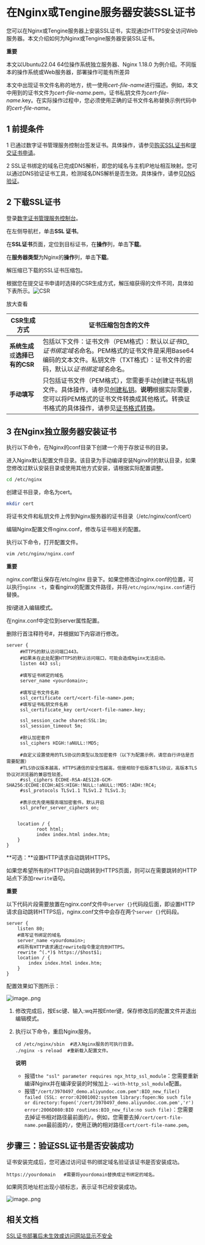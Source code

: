 # 在Nginx或Tengine服务器安装SSL证书

您可以在Nginx或Tengine服务器上安装SSL证书，实现通过HTTPS安全访问Web服务器。本文介绍如何为Nginx或Tengine服务器安装SSL证书。

**重要**

本文以Ubuntu22.04 64位操作系统独立服务器、Nginx 1.18.0 为例介绍。不同版本的操作系统或Web服务器，部署操作可能有所差异

本文中出现证书文件名称的地方，统一使用*cert-file-name*进行描述。例如，本文中用到的证书文件为*cert-file-name*.pem，证书私钥文件为*cert-file-name*.key。在实际操作过程中，您必须使用正确的证书文件名称替换示例代码中的*cert-file-name*。



## 1 前提条件

1 已通过数字证书管理服务控制台签发证书。具体操作，请参见[购买SSL证书](https://help.aliyun.com/document_detail/28542.html#task-q3j-zfp-ydb)和[提交证书申请](https://help.aliyun.com/document_detail/98574.html#concept-wxz-3xn-yfb)。

2 SSL证书绑定的域名已完成DNS解析，即您的域名与主机IP地址相互映射。您可以通过DNS验证证书工具，检测域名DNS解析是否生效。具体操作，请参见[DNS验证](https://help.aliyun.com/document_detail/469153.html#section-fyr-11v-9r7)。



## 2 下载SSL证书

登录[数字证书管理服务控制台](https://yundunnext.console.aliyun.com/?p=cas)。

在左侧导航栏，单击**SSL 证书**。

在**SSL证书**页面，定位到目标证书，在**操作**列，单击**下载**。

在**服务器类型**为Nginx的**操作**列，单击**下载**。



解压缩已下载的SSL证书压缩包。

根据您在提交证书申请时选择的CSR生成方式，解压缩获得的文件不同，具体如下表所示。![CSR](assets/001/p677479.png)

放大查看

| **CSR生成方式**                 | **证书压缩包包含的文件**                                     |
| ------------------------------- | ------------------------------------------------------------ |
| **系统生成**或**选择已有的CSR** | 包括以下文件：证书文件（PEM格式）：默认以*证书ID_证书绑定域名*命名。PEM格式的证书文件是采用Base64编码的文本文件。私钥文件（TXT格式）：证书文件的密码，默认以*证书绑定域名*命名。 |
| **手动填写**                    | 只包括证书文件（PEM格式），您需要手动创建证书私钥文件。具体操作，请参见[创建私钥](https://help.aliyun.com/document_detail/42216.html#section-shs-zcv-ydb)。**说明**根据实际需要，您可以将PEM格式的证书文件转换成其他格式。转换证书格式的具体操作，请参见[证书格式转换](https://help.aliyun.com/document_detail/469153.html#section-7pl-isf-owk)。 |



## 3 在Nginx独立服务器安装证书

执行以下命令，在Nginx的conf目录下创建一个用于存放证书的目录。

进入Nginx默认配置文件目录。该目录为手动编译安装Nginx时的默认目录，如果您修改过默认安装目录或使用其他方式安装，请根据实际配置调整。

```bash
cd /etc/nginx
```

创建证书目录，命名为cert。

```bash
mkdir cert
```

将证书文件和私钥文件上传到Nginx服务器的证书目录（/etc/nginx/conf/cert）

编辑Nginx配置文件nginx.conf，修改与证书相关的配置。

执行以下命令，打开配置文件。

```bash
vim /etc/nginx/nginx.conf
```



**重要**

nginx.conf默认保存在/etc/nginx 目录下。如果您修改过nginx.conf的位置，可以执行`nginx -t`，查看nginx的配置文件路径，并将`/etc/nginx/nginx.conf`进行替换。

按i键进入编辑模式。

在nginx.conf中定位到server属性配置。

删除行首注释符号#，并根据如下内容进行修改。

```
server {
     #HTTPS的默认访问端口443。
     #如果未在此处配置HTTPS的默认访问端口，可能会造成Nginx无法启动。
     listen 443 ssl;
     
     #填写证书绑定的域名
     server_name <yourdomain>;
 
     #填写证书文件名称
     ssl_certificate cert/<cert-file-name>.pem;
     #填写证书私钥文件名称
     ssl_certificate_key cert/<cert-file-name>.key;
 
     ssl_session_cache shared:SSL:1m;
     ssl_session_timeout 5m;
 
     #默认加密套件
     ssl_ciphers HIGH:!aNULL:!MD5;
	 
     #自定义设置使用的TLS协议的类型以及加密套件（以下为配置示例，请您自行评估是否需要配置）
     #TLS协议版本越高，HTTPS通信的安全性越高，但是相较于低版本TLS协议，高版本TLS协议对浏览器的兼容性较差。
     #ssl_ciphers ECDHE-RSA-AES128-GCM-SHA256:ECDHE:ECDH:AES:HIGH:!NULL:!aNULL:!MD5:!ADH:!RC4;
     #ssl_protocols TLSv1.1 TLSv1.2 TLSv1.3;

     #表示优先使用服务端加密套件。默认开启
     ssl_prefer_server_ciphers on;
 
 
    location / {
           root html;
           index index.html index.htm;
    }
}
```

**可选：**设置HTTP请求自动跳转HTTPS。

如果您希望所有的HTTP访问自动跳转到HTTPS页面，则可以在需要跳转的HTTP站点下添加`rewrite`语句。

**重要**

以下代码片段需要放置在nginx.conf文件中`server {}`代码段后面，即设置HTTP请求自动跳转HTTPS后，nginx.conf文件中会存在两个`server {}`代码段。



```
server {
    listen 80;
    #填写证书绑定的域名
    server_name <yourdomain>;
    #将所有HTTP请求通过rewrite指令重定向到HTTPS。
    rewrite ^(.*)$ https://$host$1;
    location / {
        index index.html index.htm;
    }
}
```

配置效果如下图所示：

![image..png](assets/001/p677635.png)

1. 修改完成后，按Esc键、输入:wq并按Enter键，保存修改后的配置文件并退出编辑模式。

1. 执行以下命令，重启Nginx服务。

   

   ```
   cd /etc/nginx/sbin  #进入Nginx服务的可执行目录。
   ./nginx -s reload  #重新载入配置文件。
   ```

   **说明**

   - 报错`the "ssl" parameter requires ngx_http_ssl_module`：您需要重新编译Nginx并在编译安装的时候加上`--with-http_ssl_module`配置。
   - 报错`"/cert/3970497_demo.aliyundoc.com.pem":BIO_new_file() failed (SSL: error:02001002:system library:fopen:No such file or directory:fopen('/cert/3970497_demo.aliyundoc.com.pem','r') error:2006D080:BIO routines:BIO_new_file:no such file)`：您需要去掉证书相对路径最前面的`/`。例如，您需要去掉`/cert/cert-file-name.pem`最前面的`/`，使用正确的相对路径`cert/cert-file-name.pem`。



## 步骤三：验证SSL证书是否安装成功

证书安装完成后，您可通过访问证书的绑定域名验证该证书是否安装成功。



```
https://yourdomain   #需要将yourdomain替换成证书绑定的域名。
```

如果网页地址栏出现小锁标志，表示证书已经安装成功。

![image..png](assets/001/p677559.png)

## **相关文档**

[SSL证书部署后未生效或访问网站显示不安全](https://help.aliyun.com/document_detail/405712.html#6f89b5105f38v)